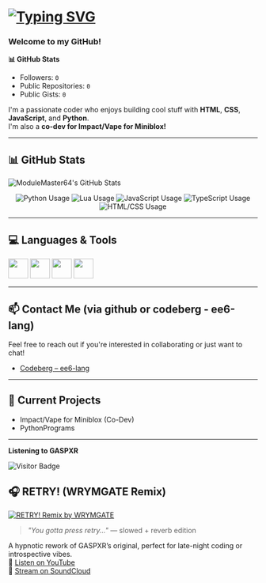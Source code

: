 # [![Typing SVG](https://readme-typing-svg.demolab.com/?lines=Hey+there!+I'm+ModuleMaster64;I+love+coding+fr+🔥;HTML,+Python,+JS+wizard!&center=true&width=500&height=50)](https://git.io/typing-svg)

### Welcome to my GitHub!

<!-- STATS-START -->

**📊 GitHub Stats**

- Followers: `0`
- Public Repositories: `0`
- Public Gists: `0`

<!-- STATS-END -->


I'm a passionate coder who enjoys building cool stuff with **HTML**, **CSS**, **JavaScript**, and **Python**.  
I'm also a **co-dev for Impact/Vape for Miniblox!**

---

## 📊 GitHub Stats

![ModuleMaster64's GitHub Stats](https://github-readme-stats.vercel.app/api?username=ModuleMaster64&show_icons=true&theme=tokyonight)
<p align="center"> <img src="https://img.shields.io/badge/Python-45%25-blue?style=for-the-badge&logo=python&logoColor=white" alt="Python Usage" /> <img src="https://img.shields.io/badge/Lua-25%25-darkblue?style=for-the-badge&logo=lua&logoColor=white" alt="Lua Usage" /> <img src="https://img.shields.io/badge/JavaScript-15%25-yellow?style=for-the-badge&logo=javascript&logoColor=black" alt="JavaScript Usage" /> <img src="https://img.shields.io/badge/TypeScript-10%25-blue?style=for-the-badge&logo=typescript&logoColor=white" alt="TypeScript Usage" /> <img src="https://img.shields.io/badge/HTML/CSS-5%25-orange?style=for-the-badge&logo=html5&logoColor=white" alt="HTML/CSS Usage" /> </p>

---

## 💻 Languages & Tools

<img src="https://cdn.jsdelivr.net/gh/devicons/devicon/icons/html5/html5-original.svg" width="40" height="40"/> 
<img src="https://cdn.jsdelivr.net/gh/devicons/devicon/icons/css3/css3-original.svg" width="40" height="40"/>
<img src="https://cdn.jsdelivr.net/gh/devicons/devicon/icons/javascript/javascript-original.svg" width="40" height="40"/>
<img src="https://cdn.jsdelivr.net/gh/devicons/devicon/icons/python/python-original.svg" width="40" height="40"/>

---

## 📫 Contact Me (via github or codeberg - ee6-lang)

Feel free to reach out if you're interested in collaborating or just want to chat!
- [Codeberg – ee6-lang](https://codeberg.org/ee6-lang)

---

## 🧪 Current Projects

- Impact/Vape for Miniblox (Co-Dev)
- PythonPrograms

---
**Listening to GASPXR**

![Visitor Badge](https://visitor-badge.laobi.icu/badge?page_id=ModuleMaster64)


## 🎧 RETRY! (WRYMGATE Remix)

[![RETRY! Remix by WRYMGATE](https://img.youtube.com/vi/yQtz0VeuUIo/maxresdefault.jpg)](https://www.youtube.com/watch?v=yQtz0VeuUIo)
> *"You gotta press retry..."* — slowed + reverb edition

A hypnotic rework of GASPXR’s original, perfect for late-night coding or introspective vibes.  
🔗 [Listen on YouTube](https://www.youtube.com/watch?v=yQtz0VeuUIo)  
🔗 [Stream on SoundCloud](https://soundcloud.com/wrymgate/reversed-intro-slowed-reverb-retry-gaspxr)

